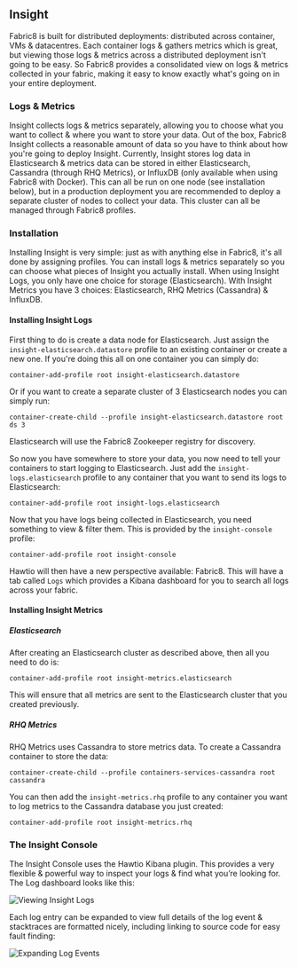 ## Insight

Fabric8 is built for distributed deployments: distributed across container, VMs & datacentres.
Each container logs & gathers metrics which is great, but viewing those logs & metrics across a distributed
deployment isn't going to be easy. So Fabric8 provides a consolidated view on logs & metrics collected in your
fabric, making it easy to know exactly what's going on in your entire deployment.

### Logs & Metrics

Insight collects logs & metrics separately, allowing you to choose what you want to collect & where you want
to store your data. Out of the box, Fabric8 Insight collects a reasonable amount of data so you have to think
about how you're going to deploy Insight. Currently, Insight stores log data in Elasticsearch & metrics data
can be stored in either Elasticsearch, Cassandra (through RHQ Metrics), or InfluxDB (only available when
using Fabric8 with Docker). This can all be run on one node (see installation below), but in a production
deployment you are recommended to deploy a separate cluster of nodes to collect your data. This cluster can
all be managed through Fabric8 profiles. 

### Installation

Installing Insight is very simple: just as with anything else in Fabric8, it's all done by assigning profiles.
You can install logs & metrics separately so you can choose what pieces of Insight you actually install. When
using Insight Logs, you only have one choice for storage (Elasticsearch). With Insight Metrics you have 3 choices:
Elasticsearch, RHQ Metrics (Cassandra) & InfluxDB.

#### Installing Insight Logs

First thing to do is create a data node for Elasticsearch. Just assign the `insight-elasticsearch.datastore` profile
to an existing container or create a new one. If you're doing this all on one container you can simply do:

    container-add-profile root insight-elasticsearch.datastore

Or if you want to create a separate cluster of 3 Elasticsearch nodes you can simply run:

    container-create-child --profile insight-elasticsearch.datastore root ds 3

Elasticsearch will use the Fabric8 Zookeeper registry for discovery.

So now you have somewhere to store your data, you now need to tell your containers to start logging to
Elasticsearch. Just add the `insight-logs.elasticsearch` profile to any container that you want to send its logs
to Elasticsearch:

    container-add-profile root insight-logs.elasticsearch

Now that you have logs being collected in Elasticsearch, you need something to view & filter them. This is provided
by the `insight-console` profile:

    container-add-profile root insight-console

Hawtio will then have a new perspective available: Fabric8. This will have a tab called `Logs` which provides a
Kibana dashboard for you to search all logs across your fabric.

#### Installing Insight Metrics

##### Elasticsearch

After creating an Elasticsearch cluster as described above, then all you need to do is:

    container-add-profile root insight-metrics.elasticsearch

This will ensure that all metrics are sent to the Elasticsearch cluster that you created previously.
 
##### RHQ Metrics

RHQ Metrics uses Cassandra to store metrics data. To create a Cassandra container to store the data:

    container-create-child --profile containers-services-cassandra root cassandra
    
You can then add the `insight-metrics.rhq` profile to any container you want to log metrics to the
Cassandra database you just created:

    container-add-profile root insight-metrics.rhq

### The Insight Console

The Insight Console uses the Hawtio Kibana plugin. This provides a very flexible & powerful way to inspect your logs
& find what you’re looking for. The Log dashboard looks like this:

![Viewing Insight Logs](/images/insight-logs.png)

Each log entry can be expanded to view full details of the log event & stacktraces are formatted nicely, including
linking to source code for easy fault finding:

![Expanding Log Events](/images/insight-exception-stacktrace.png)

